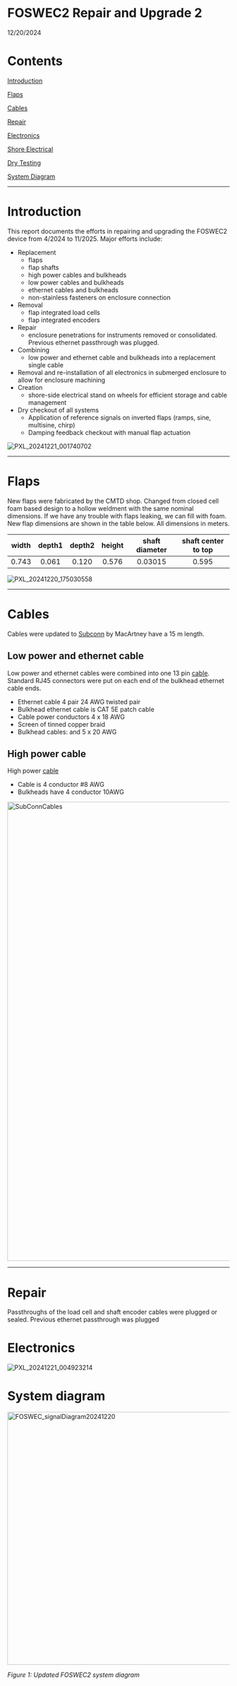# FOSWEC2 Repair and Upgrade 2

12/20/2024

# Contents

[Introduction](#introduction)

[Flaps](#flaps)

[Cables](#cables)

[Repair](#repair)

[Electronics](#electronics)

[Shore Electrical](#shoreelectrical)

[Dry Testing](#drytesting)

[System Diagram](#systemdiagram)

---

# Introduction

This report documents the efforts in repairing and upgrading the FOSWEC2 device from 4/2024 to 11/2025. Major efforts include:

- Replacement 
	- flaps 
	- flap shafts
	- high power cables and bulkheads
	- low power cables and bulkheads
	- ethernet cables and bulkheads
	- non-stainless fasteners on enclosure connection
- Removal
	- flap integrated load cells
	- flap integrated encoders
- Repair 
	- enclosure penetrations for instruments removed or consolidated.  Previous ethernet passthrough was plugged.
- Combining
	- low power and ethernet cable and bulkheads into a replacement single cable
- Removal and re-installation of all electronics in submerged enclosure to allow for enclosure machining
- Creation 
	- shore-side electrical stand on wheels for efficient storage and cable management
- Dry checkout of all systems
	- Application of reference signals on inverted flaps (ramps, sine, multisine, chirp)
	- Damping feedback checkout with manual flap actuation

 ![PXL_20241221_001740702](https://github.com/user-attachments/assets/98273af1-41e4-4131-b22d-d06a350271eb)


---

# Flaps
New flaps were fabricated by the CMTD shop.  Changed from closed cell foam based design to a hollow weldment with the 
same nominal dimensions.  If we have any trouble with flaps leaking, we can fill with foam.  New flap dimensions are 
shown in the table below.  All dimensions in meters.


| width | depth1 | depth2 | height | shaft diameter | shaft center to top |
| :---: | :----: | :----: | :----: | :------------: | :-----------------: |
| 0.743 | 0.061  | 0.120  | 0.576  | 0.03015        | 0.595               |


![PXL_20241220_175030558](https://github.com/user-attachments/assets/36b68fce-775f-45b0-895f-153d6bbe6fa9)

---
# Cables

Cables were updated to [Subconn](https://www.macartney.com/connectivity/subconn/) by MacArtney have a 15 m length.

## Low power and ethernet cable

Low power and ethernet cables were combined into one 13 pin [cable](https://www.macartney.com/connectivity/subconn/subconn-ethernet-series/subconn-power-ethernet-circular-13-contacts/).  
Standard RJ45 connectors were put on each end of the bulkhead ethernet cable ends.  
- Ethernet cable 4 pair 24 AWG twisted pair
- Bulkhead ethernet cable is CAT 5E patch cable 
- Cable power conductors 4 x 18 AWG
- Screen of tinned copper braid
- Bulkhead cables:  and 5 x 20 AWG

## High power cable

High power [cable](https://www.macartney.com/connectivity/subconn/subconn-power-series/subconn-high-power-4-contacts/)
- Cable is 4 conductor #8 AWG
- Bulkheads have 4 conductor 10AWG
  
<img width="1040" alt="SubConnCables" src="https://github.com/user-attachments/assets/9706f2ec-c0b7-4b81-92a0-cd4138dc019a" />

---
# Repair
Passthroughs of the load cell and shaft encoder cables were plugged or sealed.  Previous ethernet passthrough was plugged

# Electronics

![PXL_20241221_004923214](https://github.com/user-attachments/assets/44249083-cd7f-4bf2-bb6d-d3b4afbb63c3)

# System diagram

<img width="573" alt="FOSWEC_signalDiagram20241220" src="https://github.com/user-attachments/assets/06372db0-c914-4146-9627-c0f5edfaeb48" />


_Figure 1: Updated FOSWEC2 system diagram_

#
